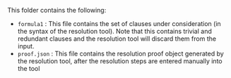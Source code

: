 This folder contains the following:
- `formula1` : This file contains the set of clauses under consideration (in the syntax of the resolution tool). Note that this contains trivial and redundant clauses and the resolution tool will discard them from the input.
- `proof.json` : This file contains the resolution proof object generated by the resolution tool, after the resolution steps are entered manually into the tool
